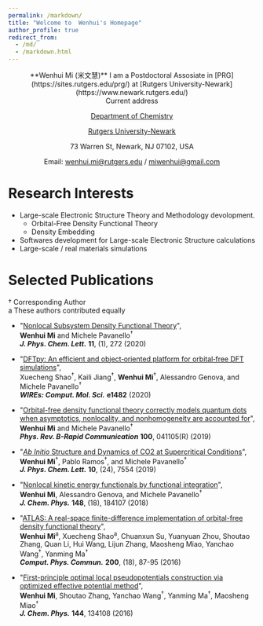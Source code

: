 ```yaml
---
permalink: /markdown/
title: "Welcome to  Wenhui's Homepage"
author_profile: true
redirect_from: 
  - /md/
  - /markdown.html
---
```


<center>
**Wenhui Mi (米文慧)**  
I am a Postdoctoral Assosiate in [PRG](https://sites.rutgers.edu/prg/) at [Rutgers University-Newark](https://www.newark.rutgers.edu/)</center>

<center>
Current address

[Department of Chemistry](https://sasn.rutgers.edu/academics-admissions/academic-departments/chemistry) 

[Rutgers University-Newark](https://www.newark.rutgers.edu/)

73 Warren St, Newark, NJ 07102, USA

Email: <wenhui.mi@rutgers.edu> / <miwenhui@gmail.com> 

</center>

# Research Interests

* Large-scale Electronic Structure Theory and Methodology devolopment.
	* Orbital-Free Density Functional Theory
	* Density Embedding 
* Softwares development for Large-scale Electronic Structure calculations  
* Large-scale / real materials simulations

# Selected Publications
† Corresponding Author   
a These authors contributed equally

* "[Nonlocal Subsystem Density Functional Theory](https://pubs.acs.org/doi/abs/10.1021/acs.jpclett.9b03281)",  
**Wenhui Mi** and Michele Pavanello<sup>†</sup>  
***J. Phys. Chem. Lett.*** **11**, (1), 272 (2020)

* "[DFTpy: An efficient and object‐oriented platform for orbital‐free DFT simulations](https://onlinelibrary.wiley.com/doi/abs/10.1002/wcms.1482)",  
Xuecheng Shao<sup>†</sup>, Kaili Jiang<sup>†</sup>, **Wenhui Mi**<sup>†</sup>, Alessandro Genova, and Michele Pavanello<sup>†</sup>  
***WIREs: Comput. Mol. Sci.*** **e1482** (2020)

* "[Orbital-free density functional theory correctly models quantum dots when asymptotics, nonlocality, and nonhomogeneity are accounted for](https://journals.aps.org/prb/abstract/10.1103/PhysRevB.100.041105)",  
**Wenhui Mi** and Michele Pavanello<sup>†</sup>  
***Phys. Rev. B-Rapid Communication*** **100**, 041105(R) (2019)

* "[*Ab Initio* Structure and Dynamics of CO2 at Supercritical Conditions](https://pubs.acs.org/doi/abs/10.1021/acs.jpclett.9b03054)",  
**Wenhui Mi**<sup>†</sup>, Pablo Ramos<sup>†</sup>, and Michele Pavanello<sup>†</sup>  
***J. Phys. Chem. Lett.*** **10**, (24), 7554 (2019)

* "[Nonlocal kinetic energy functionals by functional integration](https://aip.scitation.org/doi/abs/10.1063/1.5023926)",  
**Wenhui Mi**, Alessandro Genova, and Michele Pavanello<sup>†</sup>  
***J. Chem. Phys.*** **148**, (18), 184107 (2018)


* "[ATLAS: A real-space finite-difference implementation of orbital-free density functional theory](https://www.sciencedirect.com/science/article/pii/S0010465515004154)",  
**Wenhui Mi**<sup>a</sup>, Xuecheng Shao<sup>a</sup>, Chuanxun Su, Yuanyuan Zhou, Shoutao Zhang, Quan Li, Hui Wang, Lijun Zhang, Maosheng Miao, Yanchao Wang<sup>†</sup>, Yanming Ma<sup>†</sup>  
***Comput. Phys. Commun.*** **200**, (18), 87-95 (2016)

* "[First-principle optimal local pseudopotentials construction via optimized effective potential method](https://aip.scitation.org/doi/abs/10.1063/1.4944989)",  
**Wenhui Mi**, Shoutao Zhang, Yanchao Wang<sup>†</sup>, Yanming Ma<sup>†</sup>, Maosheng Miao<sup>†</sup>  
***J. Chem. Phys.*** **144**, 134108 (2016)
